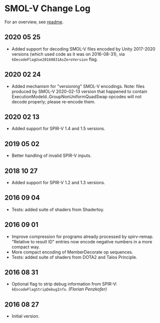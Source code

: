 # SMOL-V Change Log

For an overview, see [readme](README.md).

## 2020 05 25

* Added support for decoding SMOL-V files encoded by Unity 2017-2020
  versions (which used code as it was on 2016-08-31), via
  `kDecodeFlagUse20160831AsZeroVersion` flag.

## 2020 02 24

* Added mechanism for "versioning" SMOL-V encodings.
  Note: files produced by SMOL-V 2020-02-13 version that happened
  to contain ExecutionModeId..GroupNonUniformQuadSwap opcodes
  will not decode properly; please re-encode them.

## 2020 02 13

* Added support for SPIR-V 1.4 and 1.5 versions.

## 2019 05 02

* Better handling of invalid SPIR-V inputs.


## 2018 10 27

* Added support for SPIR-V 1.2 and 1.3 versions.


## 2016 09 04

* Tests: added suite of shaders from Shadertoy.


## 2016 09 01

* Improve compression for programs already processed by
  spirv-remap. "Relative to result ID" entries now encode
  negative numbers in a more compact way.
* More compact encoding of MemberDecorate op sequences.
* Tests: added suite of shaders from DOTA2 and Talos Principle.


## 2016 08 31

* Optional flag to strip debug information from SPIR-V: `kEncodeFlagStripDebugInfo`. *(Florian Penzkofer)*


## 2016 08 27

* Initial version.
